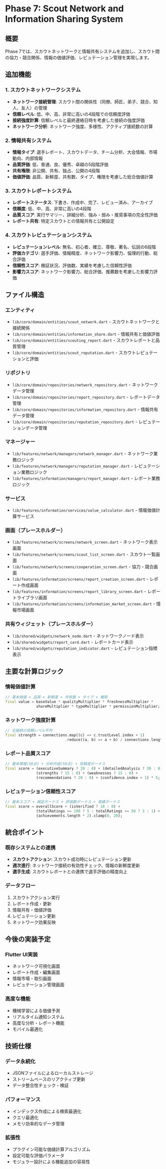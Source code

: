 # Phase 7: Scout Network and Information Sharing System

## 概要
Phase 7では、スカウトネットワークと情報共有システムを追加し、スカウト間の協力・競合関係、情報の価値評価、レピュテーション管理を実現します。

## 追加機能

### 1. スカウトネットワークシステム
- **ネットワーク接続管理**: スカウト間の関係性（同僚、師匠、弟子、競合、知人、友人）の管理
- **信頼レベル**: 低、中、高、非常に高いの4段階での信頼度評価
- **接続強度計算**: 信頼レベルと最終連絡日時を考慮した接続の強度評価
- **ネットワーク分析**: ネットワーク強度、多様性、アクティブ接続数の計算

### 2. 情報共有システム
- **情報タイプ**: 選手レポート、スカウトデータ、チーム分析、大会情報、市場動向、内部情報
- **品質評価**: 低、普通、良、優秀、卓越の5段階評価
- **共有権限**: 非公開、共有、独占、公開の4段階
- **価値評価**: 品質、新鮮度、共有数、タイプ、権限を考慮した総合価値計算

### 3. スカウトレポートシステム
- **レポートステータス**: 下書き、作成中、完了、レビュー済み、アーカイブ
- **信頼度**: 低、中、高、非常に高いの4段階
- **品質スコア**: 実行サマリー、詳細分析、強み・弱み・推奨事項の完全性評価
- **レポート共有**: 特定スカウトとの情報共有と公開設定

### 4. スカウトレピュテーションシステム
- **レピュテーションレベル**: 無名、初心者、確立、尊敬、著名、伝説の6段階
- **評価カテゴリ**: 選手評価、情報精度、ネットワーク影響力、倫理的行動、総合評価
- **信頼性スコア**: 検証状況、評価数、実績を考慮した信頼性評価
- **影響力スコア**: ネットワーク影響力、総合評価、推薦数を考慮した影響力評価

## ファイル構造

### エンティティ
- `lib/core/domain/entities/scout_network.dart` - スカウトネットワークと接続関係
- `lib/core/domain/entities/information_share.dart` - 情報共有と価値評価
- `lib/core/domain/entities/scouting_report.dart` - スカウトレポートと品質管理
- `lib/core/domain/entities/scout_reputation.dart` - スカウトレピュテーションと評価

### リポジトリ
- `lib/core/domain/repositories/network_repository.dart` - ネットワークデータ管理
- `lib/core/domain/repositories/report_repository.dart` - レポートデータ管理
- `lib/core/domain/repositories/information_repository.dart` - 情報共有データ管理
- `lib/core/domain/repositories/reputation_repository.dart` - レピュテーションデータ管理

### マネージャー
- `lib/features/network/managers/network_manager.dart` - ネットワーク業務ロジック
- `lib/features/network/managers/reputation_manager.dart` - レピュテーション業務ロジック
- `lib/features/information/managers/report_manager.dart` - レポート業務ロジック

### サービス
- `lib/features/information/services/value_calculator.dart` - 情報価値計算サービス

### 画面（プレースホルダー）
- `lib/features/network/screens/network_screen.dart` - ネットワーク表示画面
- `lib/features/network/screens/scout_list_screen.dart` - スカウト一覧画面
- `lib/features/network/screens/cooperation_screen.dart` - 協力・競合画面
- `lib/features/information/screens/report_creation_screen.dart` - レポート作成画面
- `lib/features/information/screens/report_library_screen.dart` - レポートライブラリ画面
- `lib/features/information/screens/information_market_screen.dart` - 情報市場画面

### 共有ウィジェット（プレースホルダー）
- `lib/shared/widgets/network_node.dart` - ネットワークノード表示
- `lib/shared/widgets/report_card.dart` - レポートカード表示
- `lib/shared/widgets/reputation_indicator.dart` - レピュテーション指標表示

## 主要な計算ロジック

### 情報価値計算
```dart
// 基本価値 × 品質 × 新鮮度 × 共有数 × タイプ × 権限
final value = baseValue * qualityMultiplier * freshnessMultiplier * 
              shareMultiplier * typeMultiplier * permissionMultiplier;
```

### ネットワーク強度計算
```dart
// 全接続の信頼レベル平均
final strength = connections.map((c) => c.trustLevel.index + 1)
                           .reduce((a, b) => a + b) / connections.length;
```

### レポート品質スコア
```dart
// 基本情報(50点) + 分析内容(50点) + 信頼度ボーナス
final score = (executiveSummary ? 20 : 0) + (detailedAnalysis ? 30 : 0) +
              (strengths ? 15 : 0) + (weaknesses ? 15 : 0) + 
              (recommendations ? 20 : 0) + (confidence.index + 1) * 5;
```

### レピュテーション信頼性スコア
```dart
// 基本スコア + 検証ボーナス + 評価数ボーナス + 実績ボーナス
final score = overallScore + (isVerified ? 10 : 0) + 
              (totalRatings >= 100 ? 5 : totalRatings >= 50 ? 3 : 1) +
              (achievements.length * 2).clamp(0, 20);
```

## 統合ポイント

### 既存システムとの連携
- **スカウトアクション**: スカウト成功時にレピュテーション更新
- **週次進行**: ネットワーク接続の有効性チェック、情報の新鮮度更新
- **選手生成**: スカウトレポートとの連携で選手評価の精度向上

### データフロー
1. スカウトアクション実行
2. レポート作成・更新
3. 情報共有・価値評価
4. レピュテーション更新
5. ネットワーク効果反映

## 今後の実装予定

### Flutter UI実装
- ネットワーク可視化画面
- レポート作成・編集画面
- 情報市場・取引画面
- レピュテーション管理画面

### 高度な機能
- 機械学習による価値予測
- リアルタイム通知システム
- 高度な分析・レポート機能
- モバイル最適化

## 技術仕様

### データ永続化
- JSONファイルによるローカルストレージ
- ストリームベースのリアクティブ更新
- データ整合性チェック・検証

### パフォーマンス
- インデックス作成による検索最適化
- クエリ最適化
- メモリ効率的なデータ管理

### 拡張性
- プラグイン可能な価値計算アルゴリズム
- 設定可能な評価パラメータ
- モジュラー設計による機能追加の容易性
